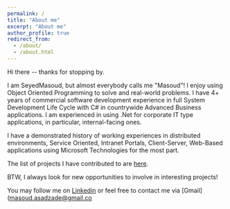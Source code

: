 ```yaml
---
permalink: /
title: "About me"
excerpt: "About me"
author_profile: true
redirect_from: 
  - /about/
  - /about.html
---
```


Hi there -- thanks for stopping by.

I am SeyedMasoud, but almost everybody calls me "Masoud"! 
I enjoy using Object Oriented Programming to solve and real-world problems. 
I have 4+ years of commercial software development experience in full System Development Life Cycle with C# in countrywide Advanced Business applications. I am experienced in using .Net for corporate IT type applications, in particular, internal-facing ones.

I have a demonstrated history of working experiences in distributed environments, Service Oriented, Intranet Portals, Client-Server, Web-Based applications using Microsoft Technologies for the most part. 

The list of projects I have contributed to are [here](https://masoudasadzade.github.io/projects/).

BTW, I always look for new opportunities to involve in interesting projects! 

You may follow me on [Linkedin](https://www.linkedin.com/in/masoudasadzadeh/) or feel free to contact me via [Gmail](masoud.asadzade@gmail.co

